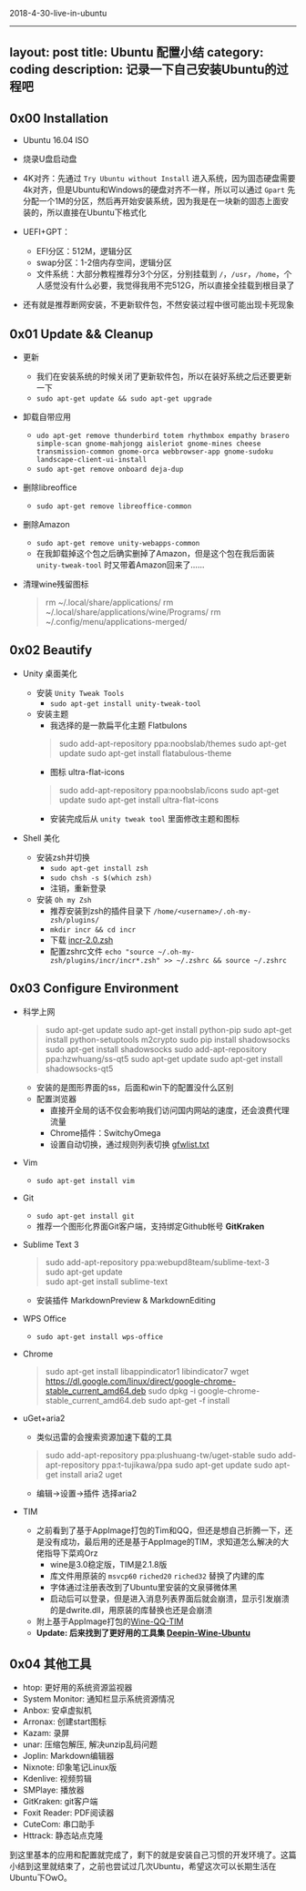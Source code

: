 2018-4-30-live-in-ubuntu

---
layout: post
title: Ubuntu 配置小结
category: coding
description: 记录一下自己安装Ubuntu的过程吧
---

## 0x00 Installation

- Ubuntu 16.04 ISO

- 烧录U盘启动盘

- 4K对齐：先通过 `Try Ubuntu without Install` 进入系统，因为固态硬盘需要4k对齐，但是Ubuntu和Windows的硬盘对齐不一样，所以可以通过 `Gpart` 先分配一个1M的分区，然后再开始安装系统，因为我是在一块新的固态上面安装的，所以直接在Ubuntu下格式化

- UEFI+GPT：
    + EFI分区：512M，逻辑分区
    + swap分区：1-2倍内存空间，逻辑分区
    + 文件系统：大部分教程推荐分3个分区，分别挂载到 `/`，`/usr`，`/home`，个人感觉没有什么必要，我觉得我用不完512G，所以直接全挂载到根目录了

- 还有就是推荐断网安装，不更新软件包，不然安装过程中很可能出现卡死现象

## 0x01 Update && Cleanup
- 更新
    + 我们在安装系统的时候关闭了更新软件包，所以在装好系统之后还要更新一下
    + `sudo apt-get update && sudo apt-get upgrade`

- 卸载自带应用
    + `udo apt-get remove thunderbird totem rhythmbox empathy brasero simple-scan gnome-mahjongg aisleriot gnome-mines cheese transmission-common gnome-orca webbrowser-app gnome-sudoku  landscape-client-ui-install`
    + `sudo apt-get remove onboard deja-dup`

- 删除libreoffice
    + `sudo apt-get remove libreoffice-common`

- 删除Amazon
    + `sudo apt-get remove unity-webapps-common`
    + 在我卸载掉这个包之后确实删掉了Amazon，但是这个包在我后面装 `unity-tweak-tool` 时又带着Amazon回来了……

- 清理wine残留图标

    > rm ~/.local/share/applications/<Files>
    > rm ~/.local/share/applications/wine/Programs/<Files>
    > rm ~/.config/menu/applications-merged/<Files>

## 0x02 Beautify
- Unity 桌面美化
    + 安装 `Unity Tweak Tools`
        * `sudo apt-get install unity-tweak-tool`
    + 安装主题
        * 我选择的是一款扁平化主题 Flatbulons
        > sudo add-apt-repository ppa:noobslab/themes
        > sudo apt-get update
        > sudo apt-get install flatabulous-theme
        * 图标 ultra-flat-icons
        > sudo add-apt-repository ppa:noobslab/icons
        > sudo apt-get update
        > sudo apt-get install ultra-flat-icons
        * 安装完成后从 `unity tweak tool` 里面修改主题和图标

- Shell 美化
    + 安装zsh并切换
        * `sudo apt-get install zsh`
        * `sudo chsh -s $(which zsh)`
        * 注销，重新登录
    + 安装 `Oh my Zsh`
        * 推荐安装到zsh的插件目录下 `/home/<username>/.oh-my-zsh/plugins/`
        * `mkdir incr && cd incr`
        * 下载 [incr-2.0.zsh](http://mimosa-pudica.net/src/incr-0.2.zsh)
        * 配置zshrc文件 `echo "source ~/.oh-my-zsh/plugins/incr/incr*.zsh" >> ~/.zshrc && source ~/.zshrc`

## 0x03 Configure Environment
- 科学上网

    > sudo apt-get update
    > sudo apt-get install python-pip
    > sudo apt-get install python-setuptools m2crypto
    > sudo pip install shadowsocks
    > sudo apt-get install shadowsocks
    > sudo add-apt-repository ppa:hzwhuang/ss-qt5
    > sudo apt-get update
    > sudo apt-get install shadowsocks-qt5

    + 安装的是图形界面的ss，后面和win下的配置没什么区别
    + 配置浏览器
        * 直接开全局的话不仅会影响我们访问国内网站的速度，还会浪费代理流量
        * Chrome插件：SwitchyOmega
        * 设置自动切换，通过规则列表切换 [gfwlist.txt](https://raw.githubusercontent.com/gfwlist/gfwlist/master/gfwlist.txt)

- Vim
    + `sudo apt-get install vim`

- Git
    + `sudo apt-get install git`
    + 推荐一个图形化界面Git客户端，支持绑定Github帐号 **GitKraken**

- Sublime Text 3

    > sudo add-apt-repository ppa:webupd8team/sublime-text-3    
    > sudo apt-get update    
    > sudo apt-get install sublime-text

    + 安装插件 MarkdownPreview & MarkdownEditing

- WPS Office
    + `sudo apt-get install wps-office`

- Chrome

    > sudo apt-get install libappindicator1 libindicator7
    > wget https://dl.google.com/linux/direct/google-chrome-stable_current_amd64.deb
    > sudo dpkg -i google-chrome-stable_current_amd64.deb
    > sudo apt-get -f install

- uGet+aria2
    + 类似迅雷的会搜索资源加速下载的工具

    > sudo add-apt-repository ppa:plushuang-tw/uget-stable
    > sudo add-apt-repository ppa:t-tujikawa/ppa
    > sudo apt-get update
    > sudo apt-get install aria2 uget

    + 编辑->设置->插件  选择aria2

- TIM
    + 之前看到了基于AppImage打包的Tim和QQ，但还是想自己折腾一下，还是没有成功，最后用的还是基于AppImage的TIM，求知道怎么解决的大佬指导下菜鸡Orz
        * wine是3.0稳定版，TIM是2.1.8版
        * 库文件用原装的 `msvcp60` `riched20` `riched32` 替换了内建的库
        * 字体通过注册表改到了Ubuntu里安装的文泉驿微体黑
        * 启动后可以登录，但是进入消息列表界面后就会崩溃，显示引发崩溃的是dwrite.dll，用原装的库替换也还是会崩溃
    + 附上基于AppImage打包的[Wine-QQ-TIM](https://github.com/askme765cs/Wine-QQ-TIM)
    + **Update: 后来找到了更好用的工具集 [Deepin-Wine-Ubuntu](https://github.com/wszqkzqk/deepin-wine-ubuntu)**

## 0x04 其他工具
- htop: 更好用的系统资源监视器
- System Monitor: 通知栏显示系统资源情况
- Anbox: 安卓虚拟机
- Arronax: 创建start图标
- Kazam: 录屏
- unar: 压缩包解压, 解决unzip乱码问题
- Joplin: Markdown编辑器
- Nixnote: 印象笔记Linux版
- Kdenlive: 视频剪辑
- SMPlaye: 播放器
- GitKraken: git客户端
- Foxit Reader: PDF阅读器
- CuteCom: 串口助手
- Httrack: 静态站点克隆

到这里基本的应用和配置就完成了，剩下的就是安装自己习惯的开发环境了。这篇小结到这里就结束了，之前也尝试过几次Ubuntu，希望这次可以长期生活在Ubuntu下OwO。
